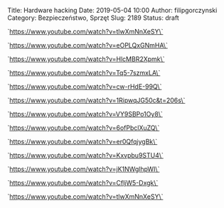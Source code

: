 Title: Hardware hacking
Date: 2019-05-04 10:00
Author: filipgorczynski
Category: Bezpieczeństwo, Sprzęt
Slug: 2189
Status: draft

\`https://www.youtube.com/watch?v=tlwXmNnXeSY\`

\`https://www.youtube.com/watch?v=eOPLQxGNmHA\`

\`https://www.youtube.com/watch?v=HlcMBR2Xpmk\`

\`https://www.youtube.com/watch?v=Tq5-7szmxLA\`

\`https://www.youtube.com/watch?v=cw-rHdE-99Q\`

\`https://www.youtube.com/watch?v=1RipwqJG50c&t=206s\`

\`https://www.youtube.com/watch?v=VY9SBPo1Oy8\`

\`https://www.youtube.com/watch?v=6ofPbclXuZQ\`

\`https://www.youtube.com/watch?v=er0QfqjygBk\`

\`https://www.youtube.com/watch?v=Kxvpbu9STU4\`

\`https://www.youtube.com/watch?v=jK1NWglhpWI\`

\`https://www.youtube.com/watch?v=CfljW5-Dxgk\`

\`https://www.youtube.com/watch?v=tlwXmNnXeSY\`

 
